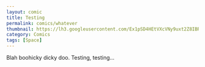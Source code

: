 ```yaml
---
layout: comic
title: Testing
permalink: comics/whatever
thumbnail: https://lh3.googleusercontent.com/Ex1pSD4HEtVXcVNy9uxt2Z8IBREfKmtAprBJX0YMXny8A7y64fRDuKtzTAMOPSFd2YhrMyvmy3IHh8xe=s220-rw
category: Comics
tags: [Space]
---
```


Blah boohicky dicky doo. Testing, testing...

